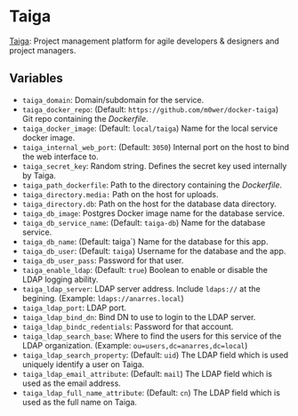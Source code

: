 # Taiga

[Taiga](https://taiga.io/): Project management platform for agile developers
& designers and project managers.

## Variables

* `taiga_domain`: Domain/subdomain for the service.
* `taiga_docker_repo`: (Default: `https://github.com/m0wer/docker-taiga`)
  Git repo containing the *Dockerfile*.
* `taiga_docker_image`: (Default: `local/taiga`) Name for the local service
  docker image.
* `taiga_internal_web_port`: (Default: `3050`) Internal port on the host to
   bind the web interface to.
* `taiga_secret_key`: Random string. Defines the secret key used internally by
   Taiga.
* `taiga_path_dockerfile`: Path to the directory containing the *Dockerfile*.
* `taiga_directory.media:` Path on the host for uploads.
* `taiga_directory.db`: Path on the host for the database data directory.
* `taiga_db_image`: Postgres Docker image name for the database service.
* `taiga_db_service_name`: (Default: `taiga-db`) Name for the database
  service.
* `taiga_db_name`: (Default: taiga`) Name for the database for this app.
* `taiga_db_user`: (Default: `taiga`) Username for the database and the
  app.
* `taiga_db_user_pass`: Password for that user.
* `taiga_enable_ldap`: (Default: `true`) Boolean to enable or disable
  the LDAP logging ability.
* `taiga_ldap_server`: LDAP server address. Include `ldaps://` at the
  begining. (Example: `ldaps://anarres.local`)
* `taiga_ldap_port`: LDAP port.
* `taiga_ldap_bind_dn`: Bind DN to use to login to the LDAP server.
* `taiga_ldap_bindc_redentials`: Password for that account.
* `taiga_ldap_search_base`: Where to find the users for this service of the
   LDAP organization. (Example: `ou=users,dc=anarres,dc=local`)
* `taiga_ldap_search_property`: (Default: `uid`) The LDAP field which is used
   uniquely identify a user on Taiga.
* `taiga_ldap_email_attribute`: (Default: `mail`) The LDAP field which is used
   as the email address.
* `taiga_ldap_full_name_attribute`: (Default: `cn`) The LDAP field which is
   used as the full name on Taiga.
